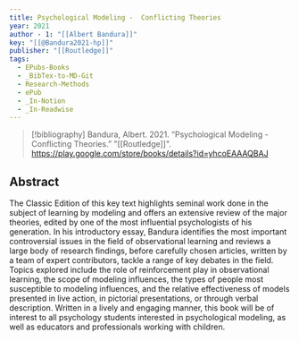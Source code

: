 ```yaml
---
title: Psychological Modeling -  Conflicting Theories
year: 2021
author - 1: "[[Albert Bandura]]"
key: "[[@Bandura2021-hp]]"
publisher: "[[Routledge]]"
tags:
  - EPubs-Books
  - _BibTex-to-MD-Git
  - Research-Methods
  - ePub
  - _In-Notion
  - _In-Readwise
---
```


> [!bibliography]
> Bandura, Albert. 2021. “Psychological Modeling -  Conflicting Theories.” "[[Routledge]]". https://play.google.com/store/books/details?id=yhcoEAAAQBAJ

## Abstract
The Classic Edition of this key text highlights seminal work done in the subject of learning by modeling and offers an extensive review of the major theories, edited by one of the most influential psychologists of his generation. In his introductory essay, Bandura identifies the most important controversial issues in the field of observational learning and reviews a large body of research findings, before carefully chosen articles, written by a team of expert contributors, tackle a range of key debates in the field. Topics explored include the role of reinforcement play in observational learning, the scope of modeling influences, the types of people most susceptible to modeling influences, and the relative effectiveness of models presented in live action, in pictorial presentations, or through verbal description. Written in a lively and engaging manner, this book will be of interest to all psychology students interested in psychological modeling, as well as educators and professionals working with children.